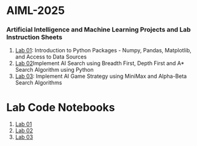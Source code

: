 # AIML-2025
### Artificial Intelligence and Machine Learning Projects and Lab Instruction Sheets
1. [Lab 01](https://github.com/kirankumareranki/AIML-2025/blob/main/AIML_A1.pdf): Introduction to Python Packages - Numpy, Pandas, Matplotlib, and Access to Data Sources
2. [Lab 02](https://github.com/kirankumareranki/AIML-2025/blob/main/AIML_A2.pdf)Implement AI Search using Breadth First, Depth First and A* Search Algorithm using Python
3. [Lab 03](https://github.com/kirankumareranki/AIML-2025/blob/main/AIML_A3.pdf): Implement AI Game Strategy using MiniMax and Alpha-Beta Search Algorithms


  # Lab Code Notebooks
1. [Lab 01](https://github.com/siddartharaj06/AIML-2025/blob/main/Lab01_AIML.ipynb)
2. [Lab 02](https://github.com/siddartharaj06/AIML-2025/blob/main/Lab02_AIML.ipynb)
3. [Lab 03](https://github.com/siddartharaj06/AIML-2025/blob/main/Lab03_AIML.ipynb)
